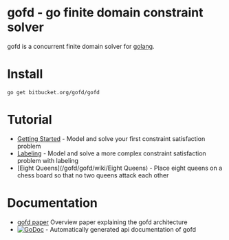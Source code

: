 # gofd - go finite domain constraint solver #

gofd is a concurrent finite domain solver for [golang](http://golang.org/).

# Install #

    go get bitbucket.org/gofd/gofd



# Tutorial #
* [Getting Started](/gofd/gofd/wiki/GettingStarted) - Model and solve your first constraint satisfaction problem 
* [Labeling](/gofd/gofd/wiki/Labeling) - Model and solve a more complex constraint satisfaction problem with labeling
* [Eight Queens](/gofd/gofd/wiki/Eight Queens) - Place eight queens on a chess board so that no two queens attack each other

# Documentation #
* [gofd paper](https://bitbucket.org/gofd/gofd/downloads/gofdpaper.pdf) Overview paper explaining the gofd architecture
* [![GoDoc](https://godoc.org/bitbucket.org/gofd/gofd?status.svg)](https://godoc.org/bitbucket.org/gofd/gofd) - Automatically generated api documentation of gofd